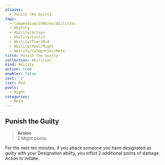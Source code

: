 ```yaml
---
aliases:
  - Punish the Guilty
tags:
  - Compendium/CSRD/en/Abilities
  - Ability
  - Ability/Action
  - Ability/Cost/2
  - Ability/Tier/Mid
  - Ability/Pool/Might
  - Ability/Categories/Meta
title: Punish the Guilty
collection: Abilities
kind: Ability
action: true
enabler: false
cost: '2'
tier: Mid
pools:
  - Might
categories:
  - Meta
---
```

## Punish the Guilty  
>**Action**  
>2 Might points
  
For the next ten minutes, if you attack someone you have designated as guilty with your Designation ability, you inflict 2 additional points of damage. Action to initiate.
